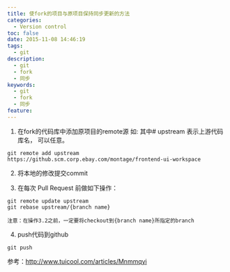 ```yaml
---
title: 使fork的项目与原项目保持同步更新的方法
categories:
  - Version control
toc: false
date: 2015-11-08 14:46:19
tags:
  - git
description: 
  - git
  - fork
  - 同步
keywords:
  - git
  - fork
  - 同步
feature:
---
```


1. 在fork的代码库中添加原项目的remote源
如: 其中# upstream 表示上游代码库名， 可以任意。
```
git remote add upstream https://github.scm.corp.ebay.com/montage/frontend-ui-workspace
```

2. 将本地的修改提交commit

3. 在每次 Pull Request 前做如下操作：
```
git remote update upstream
git rebase upstream/{branch name}

注意：在操作3.2之前，一定要将checkout到{branch name}所指定的branch
```

4. push代码到github
```
git push
```

参考：http://www.tuicool.com/articles/Mnmmqyi